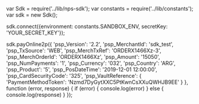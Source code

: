 var Sdk = require('../lib/nps-sdk');
var constants = require('../lib/constants');
var sdk = new Sdk();

sdk.connect({environment: constants.SANDBOX_ENV,
            secretKey: 'YOUR_SECRET_KEY'});

sdk.payOnline2p({
    'psp_Version': '2.2',
    'psp_MerchantId': 'sdk_test',
    'psp_TxSource': 'WEB',
    'psp_MerchTxRef': 'ORDERX1466Xz-3',
    'psp_MerchOrderId': 'ORDERX1466Xz',
    'psp_Amount': '15050',
    'psp_NumPayments': '1',
    'psp_Currency': '032',
    'psp_Country': 'ARG',
    'psp_Product': '5',
    'psp_PosDateTime': '2019-12-01 12:00:00',
    'psp_CardSecurityCode': '325',
    'psp_VaultReference': {
        'PaymentMethodToken': 'Nzmd7DyGytXXC5PtKwnCsXXuQWHJB9EE'
    }
},
function (error, response) { 
    if (error) {
        console.log(error)
    } else { 
        console.log(response)
    }
});

